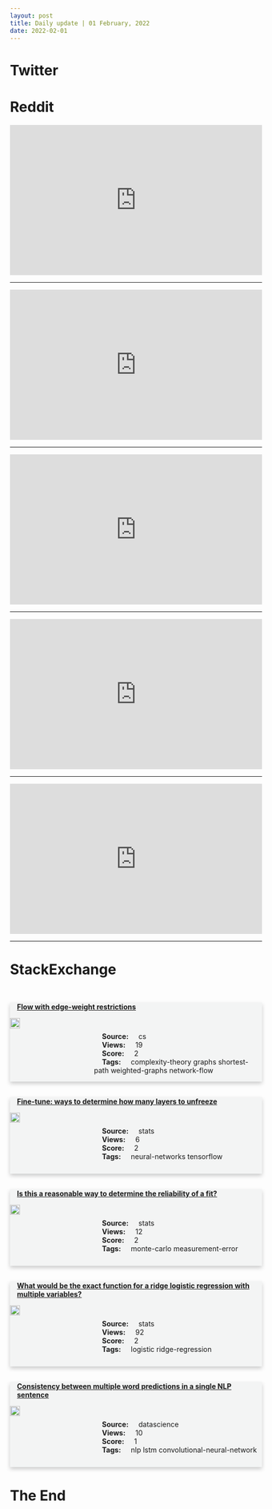 ```yaml
---
layout: post
title: Daily update | 01 February, 2022
date: 2022-02-01
---
```


<script async src="https://platform.twitter.com/widgets.js" charset="utf-8"></script>


<script src='https://storage.ko-fi.com/cdn/scripts/overlay-widget.js'></script>
<script>
  kofiWidgetOverlay.draw('themldojo', {
    'type': 'floating-chat',
    'floating-chat.donateButton.text': 'Support me',
    'floating-chat.donateButton.background-color': '#f45d22',
    'floating-chat.donateButton.text-color': '#fff'
  });
</script>

# Twitter 

<blockquote class="twitter-tweet"><a href="https://twitter.com/NileshShah68/status/1487999328761561088"></a></blockquote>

<blockquote class="twitter-tweet"><a href="https://twitter.com/CatherineAdenle/status/1488073425826590724"></a></blockquote>

<blockquote class="twitter-tweet"><a href="https://twitter.com/futurefarming12/status/1488084147050618883"></a></blockquote>

<blockquote class="twitter-tweet"><a href="https://twitter.com/KirkDBorne/status/1488114064815501314"></a></blockquote>

<blockquote class="twitter-tweet"><a href="https://twitter.com/WholeMarsBlog/status/1488242253202034690"></a></blockquote>

<blockquote class="twitter-tweet"><a href="https://twitter.com/karpathy/status/1488048392622116864"></a></blockquote>

<blockquote class="twitter-tweet"><a href="https://twitter.com/DeepLearningAI_/status/1488180291688710152"></a></blockquote>

<blockquote class="twitter-tweet"><a href="https://twitter.com/TensorFlow/status/1488214410346872840"></a></blockquote>

<blockquote class="twitter-tweet"><a href="https://twitter.com/seb_ruder/status/1488210544821743618"></a></blockquote>

<blockquote class="twitter-tweet"><a href="https://twitter.com/ylecun/status/1487979338125516803"></a></blockquote>

# Reddit 

<iframe id="reddit-embed" src="https://www.redditmedia.com/r/datascience/comments/sh4otq/cleaning_the_data_to_get_it_ready_for_analysis?ref_source=embed&amp;ref=share&amp;embed=true" sandbox="allow-scripts allow-same-origin allow-popups" style="border: none;" height="300" width="100%" scrolling="yes"></iframe>
<hr style="width:100%;text-align:left;margin-left:0">
<iframe id="reddit-embed" src="https://www.redditmedia.com/r/MachineLearning/comments/sgt96x/d_claim_deep_neural_networks_are_automatically?ref_source=embed&amp;ref=share&amp;embed=true" sandbox="allow-scripts allow-same-origin allow-popups" style="border: none;" height="300" width="100%" scrolling="yes"></iframe>
<hr style="width:100%;text-align:left;margin-left:0">
<iframe id="reddit-embed" src="https://www.redditmedia.com/r/dataengineering/comments/sh6ffd/3_interviews_within_24_hours_of_applying?ref_source=embed&amp;ref=share&amp;embed=true" sandbox="allow-scripts allow-same-origin allow-popups" style="border: none;" height="300" width="100%" scrolling="yes"></iframe>
<hr style="width:100%;text-align:left;margin-left:0">
<iframe id="reddit-embed" src="https://www.redditmedia.com/r/dataengineering/comments/sgvvfh/definitive_guide_to_data_lakes?ref_source=embed&amp;ref=share&amp;embed=true" sandbox="allow-scripts allow-same-origin allow-popups" style="border: none;" height="300" width="100%" scrolling="yes"></iframe>
<hr style="width:100%;text-align:left;margin-left:0">
<iframe id="reddit-embed" src="https://www.redditmedia.com/r/datascience/comments/sgrsdy/lovehate_relationship_w_tableau_whats_your_take?ref_source=embed&amp;ref=share&amp;embed=true" sandbox="allow-scripts allow-same-origin allow-popups" style="border: none;" height="300" width="100%" scrolling="yes"></iframe>
<hr style="width:100%;text-align:left;margin-left:0">

<style>
.card {
box-shadow: 0 4px 8px 0 rgba(0,0,0,0.2);
transition: 0.3s;
width: 100%;
background-color: #F3F4F4;
}
p{
    margin-left:  3em;
    padding-top: 1em;
}
.part2{
    display: grid;
    grid-template-columns: 1fr 3fr;
}
h4{
    margin: 1em;
}

.card:hover {
box-shadow: 0 8px 16px 0 rgba(0,0,0,0.2);
}
b {
padding: 2px 16px;
}
</style>
  
# StackExchange 


  <br>
  <div class="card">
  <h4><a href='https://cs.stackexchange.com/questions/148838/flow-with-edge-weight-restrictions'>Flow with edge-weight restrictions</a></h4> 
  <div class="part2">
      <img src="https://cdn.sstatic.net/Sites/cs/Img/apple-touch-icon@2.png?v=324a3e0c2b03" alt="Img missing!" style="width:40%">
      <p><b>Source:</b> cs<br><b>Views:</b> 19<br><b>Score:</b> 2<br><b>Tags:</b> <span class="badge badge-dark">complexity-theory</span> <span class="badge badge-dark">graphs</span> <span class="badge badge-dark">shortest-path</span> <span class="badge badge-dark">weighted-graphs</span> <span class="badge badge-dark">network-flow</span></p> 
  </div>
  </div>
      
  <br>
  <div class="card">
  <h4><a href='https://stats.stackexchange.com/questions/562516/fine-tune-ways-to-determine-how-many-layers-to-unfreeze'>Fine-tune: ways to determine how many layers to unfreeze</a></h4> 
  <div class="part2">
      <img src="https://cdn.sstatic.net/Sites/stats/Img/apple-touch-icon@2.png?v=344f57aa10cc" alt="Img missing!" style="width:40%">
      <p><b>Source:</b> stats<br><b>Views:</b> 6<br><b>Score:</b> 2<br><b>Tags:</b> <span class="badge badge-dark">neural-networks</span> <span class="badge badge-dark">tensorflow</span></p> 
  </div>
  </div>
      
  <br>
  <div class="card">
  <h4><a href='https://stats.stackexchange.com/questions/562556/is-this-a-reasonable-way-to-determine-the-reliability-of-a-fit'>Is this a reasonable way to determine the reliability of a fit?</a></h4> 
  <div class="part2">
      <img src="https://cdn.sstatic.net/Sites/stats/Img/apple-touch-icon@2.png?v=344f57aa10cc" alt="Img missing!" style="width:40%">
      <p><b>Source:</b> stats<br><b>Views:</b> 12<br><b>Score:</b> 2<br><b>Tags:</b> <span class="badge badge-dark">monte-carlo</span> <span class="badge badge-dark">measurement-error</span></p> 
  </div>
  </div>
      
  <br>
  <div class="card">
  <h4><a href='https://stats.stackexchange.com/questions/562502/what-would-be-the-exact-function-for-a-ridge-logistic-regression-with-multiple-v'>What would be the exact function for a ridge logistic regression with multiple variables?</a></h4> 
  <div class="part2">
      <img src="https://cdn.sstatic.net/Sites/stats/Img/apple-touch-icon@2.png?v=344f57aa10cc" alt="Img missing!" style="width:40%">
      <p><b>Source:</b> stats<br><b>Views:</b> 92<br><b>Score:</b> 2<br><b>Tags:</b> <span class="badge badge-dark">logistic</span> <span class="badge badge-dark">ridge-regression</span></p> 
  </div>
  </div>
      
  <br>
  <div class="card">
  <h4><a href='https://datascience.stackexchange.com/questions/107678/consistency-between-multiple-word-predictions-in-a-single-nlp-sentence'>Consistency between multiple word predictions in a single NLP sentence</a></h4> 
  <div class="part2">
      <img src="https://cdn.sstatic.net/Sites/datascience/Img/apple-touch-icon@2.png?v=1c36463984b3" alt="Img missing!" style="width:40%">
      <p><b>Source:</b> datascience<br><b>Views:</b> 10<br><b>Score:</b> 1<br><b>Tags:</b> <span class="badge badge-dark">nlp</span> <span class="badge badge-dark">lstm</span> <span class="badge badge-dark">convolutional-neural-network</span></p> 
  </div>
  </div>
      
# The End